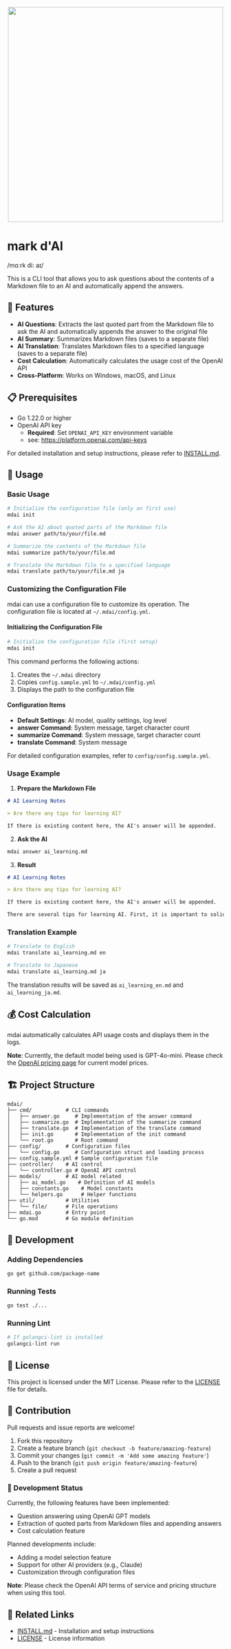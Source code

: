 <p align="center">
    <img src="image/logo_markd_ai.png" width="500" height="500"/>
</p>

# mark d'AI
/mɑːrk di: aɪ/

This is a CLI tool that allows you to ask questions about the contents of a Markdown file to an AI and automatically append the answers.

## 🚀 Features

- **AI Questions**: Extracts the last quoted part from the Markdown file to ask the AI and automatically appends the answer to the original file
- **AI Summary**: Summarizes Markdown files (saves to a separate file)
- **AI Translation**: Translates Markdown files to a specified language (saves to a separate file)
- **Cost Calculation**: Automatically calculates the usage cost of the OpenAI API
- **Cross-Platform**: Works on Windows, macOS, and Linux

## 📋 Prerequisites

- Go 1.22.0 or higher
- OpenAI API key
    - **Required**: Set `OPENAI_API_KEY` environment variable
    - see: https://platform.openai.com/api-keys

For detailed installation and setup instructions, please refer to [INSTALL.md](INSTALL.md).

## 📖 Usage

### Basic Usage

```bash
# Initialize the configuration file (only on first use)
mdai init

# Ask the AI about quoted parts of the Markdown file
mdai answer path/to/your/file.md

# Summarize the contents of the Markdown file
mdai summarize path/to/your/file.md

# Translate the Markdown file to a specified language
mdai translate path/to/your/file.md ja
```

### Customizing the Configuration File

mdai can use a configuration file to customize its operation. The configuration file is located at `~/.mdai/config.yml`.

#### Initializing the Configuration File

```bash
# Initialize the configuration file (first setup)
mdai init
```

This command performs the following actions:
1. Creates the `~/.mdai` directory
2. Copies `config.sample.yml` to `~/.mdai/config.yml`
3. Displays the path to the configuration file

#### Configuration Items

- **Default Settings**: AI model, quality settings, log level
- **answer Command**: System message, target character count
- **summarize Command**: System message, target character count
- **translate Command**: System message

For detailed configuration examples, refer to `config/config.sample.yml`.

### Usage Example

1. **Prepare the Markdown File**

```markdown
# AI Learning Notes

> Are there any tips for learning AI?

If there is existing content here, the AI's answer will be appended.
```

2. **Ask the AI**

```bash
mdai answer ai_learning.md
```

3. **Result**

```markdown
# AI Learning Notes

> Are there any tips for learning AI?

If there is existing content here, the AI's answer will be appended.

There are several tips for learning AI. First, it is important to solidify your foundational knowledge...
```

### Translation Example

```bash
# Translate to English
mdai translate ai_learning.md en

# Translate to Japanese
mdai translate ai_learning.md ja
```

The translation results will be saved as `ai_learning_en.md` and `ai_learning_ja.md`.

## 💰 Cost Calculation

mdai automatically calculates API usage costs and displays them in the logs.

**Note**: Currently, the default model being used is GPT-4o-mini. Please check the [OpenAI pricing page](https://openai.com/pricing) for current model prices.

## 🏗️ Project Structure

```
mdai/
├── cmd/           # CLI commands
│   ├── answer.go     # Implementation of the answer command
│   ├── summarize.go  # Implementation of the summarize command
│   ├── translate.go  # Implementation of the translate command
│   ├── init.go       # Implementation of the init command
│   └── root.go       # Root command
├── config/        # Configuration files
│   └── config.go     # Configuration struct and loading process
├── config.sample.yml # Sample configuration file
├── controller/    # AI control
│   └── controller.go # OpenAI API control
├── models/        # AI model related
│   ├── ai_model.go    # Definition of AI models
│   ├── constants.go    # Model constants
│   └── helpers.go      # Helper functions
├── util/          # Utilities
│   └── file/      # File operations
├── mdai.go        # Entry point
└── go.mod         # Go module definition
```

## 🔧 Development

### Adding Dependencies

```bash
go get github.com/package-name
```

### Running Tests

```bash
go test ./...
```

### Running Lint

```bash
# If golangci-lint is installed
golangci-lint run
```

## 📝 License

This project is licensed under the MIT License. Please refer to the [LICENSE](LICENSE) file for details.

## 🤝 Contribution

Pull requests and issue reports are welcome!

1. Fork this repository
2. Create a feature branch (`git checkout -b feature/amazing-feature`)
3. Commit your changes (`git commit -m 'Add some amazing feature'`)
4. Push to the branch (`git push origin feature/amazing-feature`)
5. Create a pull request

### 🚧 Development Status

Currently, the following features have been implemented:
- Question answering using OpenAI GPT models
- Extraction of quoted parts from Markdown files and appending answers
- Cost calculation feature

Planned developments include:
- Adding a model selection feature
- Support for other AI providers (e.g., Claude)
- Customization through configuration files

**Note**: Please check the OpenAI API terms of service and pricing structure when using this tool.

## 🔗 Related Links

- [INSTALL.md](INSTALL.md) - Installation and setup instructions
- [LICENSE](LICENSE) - License information